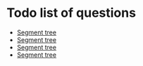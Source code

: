 # Todo list of questions
- [Segment tree](https://www.codechef.com/problems/MINMAGIC)
- [Segment tree](https://www.codechef.com/problems/MCO16306)
- [Segment tree](https://www.codechef.com/problems/BSTN)
- [Segment tree](https://codeforces.com/contest/145/problem/E)
